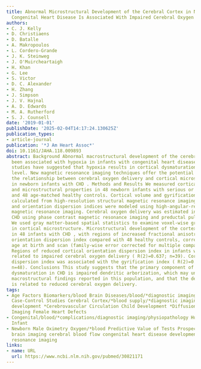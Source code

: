 ```yaml
---
title: Abnormal Microstructural Development of the Cerebral Cortex in Neonates With
  Congenital Heart Disease Is Associated With Impaired Cerebral Oxygen Delivery
authors:
- C. J. Kelly
- D. Christiaens
- D. Batalle
- A. Makropoulos
- L. Cordero-Grande
- J. K. Steinweg
- J. O'Muircheartaigh
- H. Khan
- G. Lee
- S. Victor
- D. C. Alexander
- H. Zhang
- J. Simpson
- J. V. Hajnal
- A. D. Edwards
- M. A. Rutherford
- S. J. Counsell
date: '2019-01-01'
publishDate: '2025-02-04T14:17:24.130625Z'
publication_types:
- article-journal
publication: '*J Am Heart Assoc*'
doi: 10.1161/JAHA.118.009893
abstract: Background Abnormal macrostructural development of the cerebral cortex has
  been associated with hypoxia in infants with congenital heart disease ( CHD ). Animal
  studies have suggested that hypoxia results in cortical dysmaturation at the cellular
  level. New magnetic resonance imaging techniques offer the potential to investigate
  the relationship between cerebral oxygen delivery and cortical microstructural development
  in newborn infants with CHD . Methods and Results We measured cortical macrostructural
  and microstructural properties in 48 newborn infants with serious or critical CHD
  and 48 age-matched healthy controls. Cortical volume and gyrification index were
  calculated from high-resolution structural magnetic resonance imaging. Neurite density
  and orientation dispersion indices were modeled using high-angular-resolution diffusion
  magnetic resonance imaging. Cerebral oxygen delivery was estimated in infants with
  CHD using phase contrast magnetic resonance imaging and preductal pulse oximetry.
  We used gray matter-based spatial statistics to examine voxel-wise group differences
  in cortical microstructure. Microstructural development of the cortex was abnormal
  in 48 infants with CHD , with regions of increased fractional anisotropy and reduced
  orientation dispersion index compared with 48 healthy controls, correcting for gestational
  age at birth and scan (family-wise error corrected for multiple comparisons at P<0.05).
  Regions of reduced cortical orientation dispersion index in infants with CHD were
  related to impaired cerebral oxygen delivery ( R(2)=0.637; n=39). Cortical orientation
  dispersion index was associated with the gyrification index ( R(2)=0.589; P<0.001;
  n=48). Conclusions This study suggests that the primary component of cerebral cortex
  dysmaturation in CHD is impaired dendritic arborization, which may underlie abnormal
  macrostructural findings reported in this population, and that the degree of impairment
  is related to reduced cerebral oxygen delivery.
tags:
- Age Factors Biomarkers/blood Brain Diseases/blood/*diagnostic imaging/etiology/physiopathology
  Case-Control Studies Cerebral Cortex/*blood supply/*diagnostic imaging/growth &
  development *Cerebrovascular Circulation Child Development *Diffusion Magnetic Resonance
  Imaging Female Heart Defects
- Congenital/blood/*complications/diagnostic imaging/physiopathology Humans Hypoxia/blood/diagnosis/*etiology/physiopathology
  Infant
- Newborn Male Oximetry Oxygen/*blood Predictive Value of Tests Prospective Studies
  brain imaging cerebral blood flow congenital heart disease development magnetic
  resonance imaging
links:
- name: URL
  url: https://www.ncbi.nlm.nih.gov/pubmed/30821171
---
```

